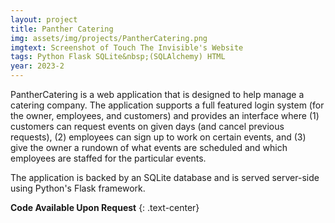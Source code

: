 ```yaml
---
layout: project
title: Panther Catering
img: assets/img/projects/PantherCatering.png
imgtext: Screenshot of Touch The Invisible's Website
tags: Python Flask SQLite&nbsp;(SQLAlchemy) HTML
year: 2023-2
---
```

PantherCatering is a web application that is designed to help manage a catering company. The application supports a full featured login system (for the owner, employees, and customers) and provides an interface where (1) customers can request events on given days (and cancel previous requests), (2) employees can sign up to work on certain events, and (3) give the owner a rundown of what events are scheduled and which employees are staffed for the particular events.

The application is backed by an SQLite database and is served server-side using Python's Flask framework.<span class="endmark"></span>

**Code Available Upon Request**
{: .text-center}